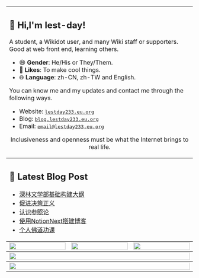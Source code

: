 <table>
  <td colspan="6">
    <h2>👀 Hi,I'm lest-day!</h2>
    <p>A student, a Wikidot user, and many Wiki staff or supporters. Good at web front end, learning others.</p>
    <ul>
      <li>😄 <strong>Gender</strong>: He/His or They/Them.</li>
      <li>💖 <strong>Likes</strong>: To make cool things.</li>
      <li>🌐 <strong>Language</strong>: zh-CN, zh-TW and English.</li>
    </ul>
    <p>You can know me and my updates and contact me through the following ways.</p>
    <ul>
     <li>Website: <a href="https://lestday233.eu.org/"><kbd>lestday233.eu.org</kbd></a></li>
     <li>Blog: <a href="https://blog.lestday233.eu.org/"><kbd>blog.lestday233.eu.org</kbd></a></li>
     <li>Email: <a href="mailto:email@lestday233.eu.org"><kbd>email@lestday233.eu.org</kbd></a></li>
    </ul>
    <p align="center">Inclusiveness and openness must be what the Internet brings to real life.</p>
  </td>
<tbody>
  <td colspan="6">
    <h2>📕 Latest Blog Post</h2>
    <ul>
<!-- BLOG-POST-LIST:START -->
<li><a href=https://blog.lestday233.eu.org/article/outline-of-the-foundation-of-dfc>深林文学部基础构建大纲</a></li><li><a href=https://blog.lestday233.eu.org/article/promote-justice-in-decision-making>促进决策正义</a></li><li><a href=https://blog.lestday233.eu.org/article/epistemic-referentiality>认识参照论</a></li><li><a href=https://blog.lestday233.eu.org/article/blog-notionnext>使用NotionNext搭建博客</a></li><li><a href=https://blog.lestday233.eu.org/article/my-buddha-and-taoism-lessons>个人佛道功课</a></li>
<!-- BLOG-POST-LIST:END -->
    </ul>
  </td>
</tbody>
<tbody>
  <tr>
    <td colspan="2"><a href="https://github.com/anuraghazra/github-readme-stats">
      <picture>
        <source media="(prefers-color-scheme: dark)" srcset="https://github-readme-stats.vercel.app/api?username=lest-day&show_icons=true&theme=dark&hide_border=true&bg_color=00000000&number_format=long">
        <img height="100%" src="https://github-readme-stats.vercel.app/api?username=lest-day&show_icons=true&hide_border=true&bg_color=00000000&number_format=long" />
      </picture>
    </a></td>
    <td colspan="3"><a href="https://github.com/denvercoder1/github-readme-streak-stats">
      <picture>
        <source media="(prefers-color-scheme: dark)" srcset="https://github-readme-streak-stats-eight.vercel.app/?user=lest-day&mode=weekly&theme=dark&hide_border=true&background=00000000">
        <img height="100%" src="https://github-readme-streak-stats-eight.vercel.app/?user=lest-day&mode=weekly&hide_border=true&background=00000000" />
      </picture>
    <td colspan="2"><a href="https://github.com/anuraghazra/github-readme-stats">
      <picture>
        <source media="(prefers-color-scheme: dark)" srcset="https://github-readme-stats.vercel.app/api/top-langs/?username=lest-day&layout=donut&show_icons=true&theme=dark&hide_border=true&bg_color=00000000&number_format=long">
        <img height="100%" src="https://github-readme-stats.vercel.app/api/top-langs/?username=lest-day&layout=donut&show_icons=true&hide_border=true&bg_color=00000000&number_format=long" />
      </picture>
    </a></td>
    </a></td>
  </tr>
</tbody><tbody>
  <tr>
    <td colspan="6"><a href="https://github.com/Ashutosh00710/github-readme-activity-graph">
      <picture>
        <source media="(prefers-color-scheme: dark)" srcset="https://github-readme-activity-graph.vercel.app/graph?username=lest-day&theme=github-dark-dimmed&bg_color=00000000&hide_border=true&height=325">
        <img height="100%" src="https://github-readme-activity-graph.vercel.app/graph?username=lest-day&theme=minimalbg_color=00000000&hide_border=true&height=325" />
      </picture>
    </a></td>
  </tr>
</tbody><tbody>
  <tr>
    <td colspan="6"><a href="https://github.com/ryo-ma/github-profile-trophy">
      <picture>
        <source media="(prefers-color-scheme: dark)" srcset="https://github-profile-trophy.vercel.app/?username=lest-day&theme=darkhub&no-bg=true&no-frame=true&row=1&column=6&margin-w=15">
        <img width="100%" src="https://github-profile-trophy.vercel.app/?username=lest-day&no-bg=true&no-frame=true&row=1&column=6&margin-w=15" />
      </picture>
    </a></td>
  </tr>
</tbody>
</table>
